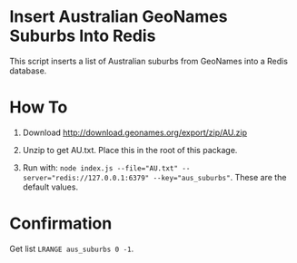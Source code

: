 # Insert Australian GeoNames Suburbs Into Redis

This script inserts a list of Australian suburbs from GeoNames into a Redis database.

# How To

1. Download http://download.geonames.org/export/zip/AU.zip

2. Unzip to get AU.txt. Place this in the root of this package.

3. Run with: `node index.js --file="AU.txt" --server="redis://127.0.0.1:6379" --key="aus_suburbs"`. These are the default values.

# Confirmation

Get list `LRANGE aus_suburbs 0 -1`.
